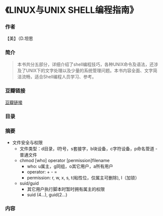 《LINUX与UNIX SHELL编程指南》
=============================

### 作者
  【美】（D.坦思 

### 简介
> 本书共分五部分，详细介绍了shell编程技巧，各种UNIX命令及语法，还涉及了UNIX下的文字处理以及少量的系统管理问题。本书内容全面、文字简洁流畅，适合Shell编程人员学习、参考。

### 豆瓣链接
[豆瓣链接](http://book.douban.com/subject/1231821/)

### 目录

### 摘要
* 文件安全与权限
  - 文件类型：d目录，l符号，s套接字，b块设备，c字符设备，p命名管道 - 普通文件
  - chmod [who] operator [permission]filename
    - who: u属主，g同组，o其它用户，a所有用户
    - operator: + - =
    - permission: r, w, x, s, t(粘性位，仅属主可删除), l（加锁）
  - suid/guid
    - 其它用户执行脚本时暂时拥有属主的权限
    - suid (4...), guid(2...) 
### 内容
